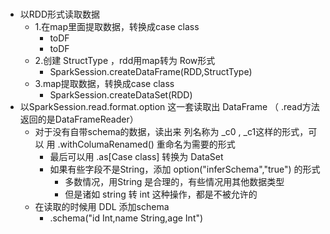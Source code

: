 #


- 以RDD形式读取数据
  - 1.在map里面提取数据，转换成case class
    - toDF
    - toDF
  - 2.创建 StructType ，rdd用map转为 Row形式
    - SparkSession.createDataFrame(RDD,StructType)
  - 3.map提取数据，转换成case class
    - SparkSession.createDataSet(RDD)
- 以SparkSession.read.format.option 这一套读取出 DataFrame （ .read方法返回的是DataFrameReader）
  - 对于没有自带schema的数据，读出来 列名称为 _c0 , _c1这样的形式，可以 用 .withColumaRenamed() 重命名为需要的形式
    - 最后可以用 .as[Case class] 转换为 DataSet
    - 如果有些字段不是String，添加 option("inferSchema","true") 的形式
      - 多数情况，用String 是合理的，有些情况用其他数据类型
      - 但是诸如 string 转 int 这种操作，都是不被允许的
  - 在读取的时候用 DDL 添加schema
    - .schema("id Int,name String,age Int")



